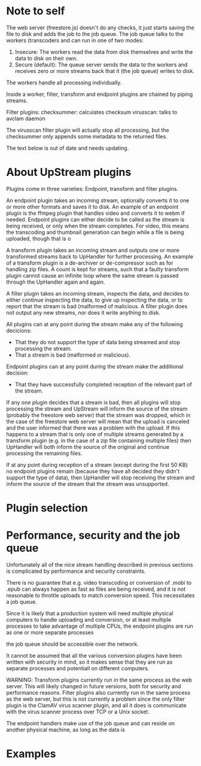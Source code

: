 # Note to self #

The web server (freestore.js) doesn't do any checks, it just starts saving the file to disk and adds the job to the job queue.
The job queue talks to the workers (transcoders and can run in one of two modes:

  1. Insecure: The workers read the data from disk themselves and write the data to disk on their own.
  2. Secure (default): The queue server sends the data to the workers
                       and receives zero or more streams back that it (the job queue) writes to disk.

The workers handle all processing individually.

Inside a worker, filter, transform and endpoint plugins are chained by piping streams.

Filter plugins:
  checksummer: calculates checksum
  virusscan: talks to avclam daemon
  
The virusscan filter plugin will actually stop all processing, but the checksummer only appends some metadata to the returned files.

The text below is out of date and needs updating.

# About UpStream plugins #

Plugins come in three varieties: Endpoint, transform and filter plugins.

An endpoint plugin takes an incoming stream, optionally converts it to one or more other formats and saves it to disk.
An example of an endpoint plugin is the ffmpeg plugin that handles video and converts it to webm if needed.
Endpoint plugins can either decide to be called as the stream is being received, or only when the stream completes.
For video, this means the transcoding and thumbnail generation can begin while a file is being uploaded,
though that is o

A transform plugin takes an incoming stream and outputs one or more transformed streams back to UpHandler for further processing.
An example of a transform plugin is a de-archiver or de-compressor such as for handling zip files.
A count is kept for streams, such that a faulty transform plugin cannot cause an infinite loop where the same stream is 
passed through the UpHandler again and again.

A filter plugin takes an incoming stream, inspects the data, and decides to either continue inspecting the data,
to give up inspecting the data, or to report that the stream is bad (malformed of malicious.
A filter plugin does not output any new streams, nor does it write anything to disk. 

All plugins can at any point during the stream make any of the following decicions:

* That they do not support the type of data being streamed and stop processing the stream.
* That a stream is bad (malformed or malicious).

Endpoint plugins can at any point during the stream make the additional decision:

* That they have successfully completed reception of the relevant part of the stream.

If any one plugin decides that a stream is bad, then all plugins will stop processing the stream and UpStream will inform 
the source of the stream (probably the freestore web server) that the stream was dropped, which in the case of the
freestore web server will mean that the upload is canceled and the user informed that there was a problem with the upload.
If this happens to a stream that is only one of multiple streams generated by a transform plugin (e.g. in the case of a
zip file containing multiple files) then UpHandler will both inform the source of the original and continue processing
the remaining files.

If at any point during reception of a stream (except during the first 50 KB) no endpoint plugins remain 
(because they have all decided they didn't support the type of data), then UpHandler will stop receiving the stream 
and inform the source of the stream that the stream was unsupported.

# Plugin selection #


# Performance, security and the job queue #

Unfortunately all of the nice stream handling described in previous sections is complicated by performance and 
security constraints. 

There is no guarantee that e.g. video transcoding or conversion of .mobi to .epub can always happen as fast as files 
are being received, and it is not reasonable to throttle uploads to match conversion speed. This necessitates a job queue.

Since it is likely that a production system will need multiple physical computers to handle uploading and conversion, 
or at least multiple processes to take advantage of multiple CPUs, the endpoint plugins are run as one or more separate
processes 

the job queue should be accessible over the network.

It cannot be assumed that all the various conversion plugins have been written with security in mind, 
so it makes sense that they are run as separate processes and potentiall on different computers.

WARNING: Transform plugins currently run in the same process as the web server.
This will likely changed in future versions, both for security and performance reasons.
Filter plugins also currently run in the same process as the web server, but this is not currently a problem
since the only filter plugin is the ClamAV virus scanner plugin, and all it does is communicate with the virus
scanner process over TCP or a Unix socket.



The endpoint handlers make use of the job queue and can reside on another physical machine, as long as the data is 


# Examples #


